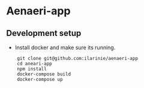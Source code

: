 # Aenaeri-app

## Development setup

- Install docker and make sure its running.

```
    git clone git@github.com:ilarinie/aenaeri-app
    cd aneari-app
    npm install
    docker-compose build
    docker-compose up
```
